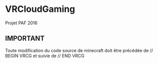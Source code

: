 # VRCloudGaming

Projet PAF 2016

## IMPORTANT

Toute modification du code source de minecraft doit être précédée de // BEGIN VRCG et suivie de // END VRCG
